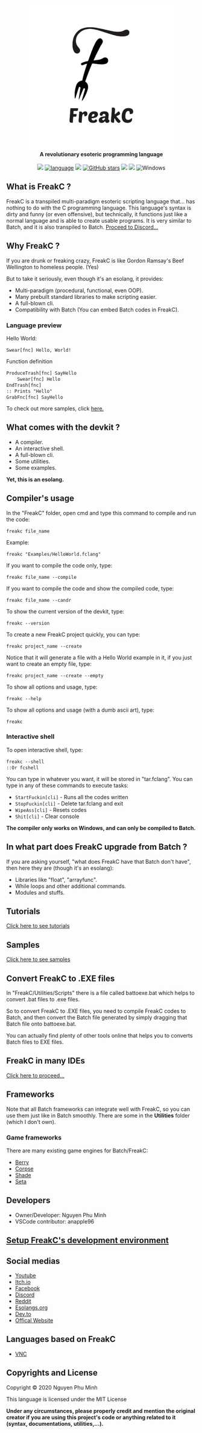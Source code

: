 <div align="center">
  <img src="Resources/Branding/logo.png" />
  <br/>
  <b>A revolutionary esoteric programming language</b>
  <br/>
  <br/>
  <a href="https://github.com/FreakC-Foundation/FreakC/blob/master/LICENSE.md"><img src="https://img.shields.io/badge/license-MIT-blue.svg"/></a>
  <a href="https://github.com/FreakC-Foundation/FreakC/search?l=batchfile"><img alt="language" src="https://img.shields.io/badge/language-Batchfile-purple.svg"></a>
  <a href="#"><img src="https://img.shields.io/github/downloads/FreakC-Foundation/FreakC/total.svg"/></a>
  <a href="https://github.com/FreakC-Foundation/FreakC/stargazers"><img alt="GitHub stars" src="https://img.shields.io/github/stars/FreakC-Foundation/FreakC?color=gold"></a>
  <a href="https://github.com/FreakC-Foundation/FreakC/blob/master/.github/CONTRIBUTING.md"><img src="https://img.shields.io/badge/PRs-welcome-brightgreen.svg"></a>
  <a href="https://discord.gg/KK4SbRSYMd"><img src="https://img.shields.io/discord/810892591180546068.svg"/></a>
  <img alt="Windows" src="https://img.shields.io/static/v1?label=&message=Windows&color=0078D6&logo=Windows">
</div>

## What is FreakC ?
FreakC is a transpiled multi-paradigm esoteric scripting language that... has nothing to do with the C programming language. This language's syntax is dirty and funny (or even offensive), but technically, it functions just like a normal language and is able to create usable programs. It is very similar to Batch, and it is also transpiled to Batch.
<a href="https://discord.gg/KK4SbRSYMd">Proceed to Discord...</a>

## Why FreakC ?
If you are drunk or freaking crazy, FreakC is like Gordon Ramsay's Beef Wellington to homeless people. (Yes)

But to take it seriously, even though it's an esolang, it provides:

* Multi-paradigm (procedural, functional, even OOP).
* Many prebuilt standard libraries to make scripting easier.
* A full-blown cli.
* Compatibility with Batch (You can embed Batch codes in FreakC).

### Language preview
Hello World:

    Swear[fnc] Hello, World!

Function definition

    ProduceTrash[fnc] SayHello
        Swear[fnc] Hello
    EndTrash[fnc]
    :: Prints "Hello"
    GrabFnc[fnc] SayHello
    
To check out more samples, click <a href=https://github.com/FreakC-Foundation/FreakC/tree/master/Examples>here.</a>

## What comes with the devkit ?
* A compiler.
* An interactive shell.
* A full-blown cli.
* Some utilities.
* Some examples.

**Yet, this is an esolang.**

## Compiler's usage
In the "FreakC" folder, open cmd and type this command to compile and run the code:

    freakc file_name
    
Example:
    
    freakc "Examples/HelloWorld.fclang"
 
If you want to compile the code only, type:

    freakc file_name --compile
    
If you want to compile the code and show the compiled code, type:

    freakc file_name --candr
    
To show the current version of the devkit, type:

    freakc --version

To create a new FreakC project quickly, you can type:

    freakc project_name --create

Notice that it will generate a file with a Hello World example in it, if you just want to create an empty file, type:

    freakc project_name --create --empty 
    
To show all options and usage, type:

    freakc --help
    
To show all options and usage (with a dumb ascii art), type:

    freakc
    
### Interactive shell
To open interactive shell, type:

    freakc --shell
    ::Or fcshell
    
You can type in whatever you want, it will be stored in "tar.fclang". You can type in any of these commands to execute tasks:

* `StartFuckin[cli]` - Runs all the codes written
* `StopFuckin[cli]` - Delete tar.fclang and exit
* `WipeAss[cli]` - Resets codes
* `Shit[cli]` - Clear console


**The compiler only works on Windows, and can only be compiled to Batch.**

## In what part does FreakC upgrade from Batch ?
If you are asking yourself, "what does FreakC have that Batch don't have", then here they are (though it's an esolang):
* Libraries like "float", "arrayfunc".
* While loops and other additional commands.
* Modules and stuffs.

## Tutorials 
<a href=https://github.com/FreakC-Foundation/FreakC/blob/master/TUTORIAL.md>Click here to see tutorials</a>

## Samples
<a href=https://github.com/FreakC-Foundation/FreakC/tree/master/Examples>Click here to see samples</a>

## Convert FreakC to .EXE files
In "FreakC/Utilities/Scripts" there is a file called battoexe.bat which helps to convert .bat files to .exe files.

So to convert FreakC to .EXE files, you need to compile FreakC codes to Batch, and then convert the Batch file generated by simply dragging that Batch file onto battoexe.bat.

You can actually find plenty of other tools online that helps you to converts Batch files to EXE files.

## FreakC in many IDEs
<a href="IDE.md">Click here to proceed...</a>

## Frameworks
Note that all Batch frameworks can integrate well with FreakC, so you can use them just like in Batch smoothly. There are some in the **Utilities** folder (which I don't own).

### Game frameworks
There are many existing game engines for Batch/FreakC:

* <a href="https://github.com/Berry2460/cmd-berryengine">Berry</a>
* <a href="https://github.com/nguyenphuminh/Corpse">Corpse</a>
* <a href="https://github.com/Berry2460/shade_engine">Shade</a>
* <a href="https://github.com/Honguito98/Seta-Engine-for-Batch-games">Seta</a>

## Developers
* Owner/Developer: Nguyen Phu Minh
* VSCode contributor: anapple96

## [Setup FreakC's development environment](https://youtu.be/l_3sFSArQWg)

## Social medias
* <a href="https://youtu.be/0Pbah29aI4s">Youtube</a>
* <a href="https://npmgames.itch.io/freakc">Itch.io</a>
* <a href="https://www.facebook.com/FreakC-Programming-Language-111425377421861">Facebook</a>
* <a href="https://discord.com/invite/KK4SbRSYMd">Discord</a>
* <a href="https://www.reddit.com/r/FreakC/">Reddit</a>
* <a href="https://esolangs.org/wiki/FreakC">Esolangs.org</a>
* <a href="https://dev.to/freakcdev297/freakc-the-esolang-that-can-do-stuffs-3f9c">Dev.to</a>
* <a href="https://freakc-foundation.github.io/">Offical Website</a>

## Languages based on FreakC
* <a href="https://github.com/nguyenphuminh/VNC">VNC</a>

## Copyrights and License
Copyright © 2020 Nguyen Phu Minh

This language is licensed under the MIT License

**Under any circumstances, please properly credit and mention the original creator if you are using this project's code or anything related to it (syntax, documentations, utilities,...).**
